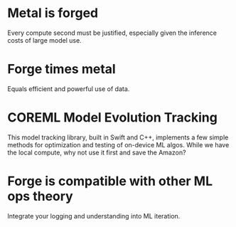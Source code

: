 # Metal is forged
Every compute second must be justified, especially given the inference costs of large model use. 

# Forge times metal
Equals efficient and powerful use of data. 

# COREML Model Evolution Tracking
This model tracking library, built in Swift and C++, implements a few simple methods for optimization and testing of on-device ML algos. While we have the local compute, why not use it first and save the Amazon?

# Forge is compatible with other ML ops theory
Integrate your logging and understanding into ML iteration. 

